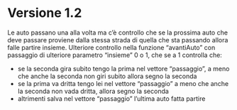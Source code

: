 # Versione 1.2

Le auto passano una alla volta ma c’è controllo che se la prossima auto che deve passare proviene dalla stessa strada di 
quella che sta passando allora falle partire insieme.
Ulteriore controllo nella funzione “avantiAuto” con passaggio di ulteriore parametro “insieme” 0 o 1, che se a 1 controlla che:
- se la seconda gira subito tengo la prima nel vettore “passaggio”, a meno che anche la seconda non giri subito allora segno 
la seconda
- se la prima va dritta tengo lei nel vettore “passaggio” a meno che anche la seconda non vada dritta, allora segno la seconda
- altrimenti salva nel vettore “passaggio” l’ultima auto fatta partire

